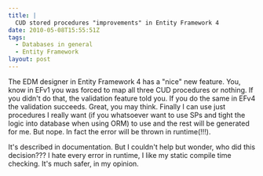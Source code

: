 ```yaml
---
title: |
  CUD stored procedures "improvements" in Entity Framework 4
date: 2010-05-08T15:55:51Z
tags:
  - Databases in general
  - Entity Framework
layout: post
---
```

The EDM designer in Entity Framework 4 has a "nice" new feature. You, know in EFv1 you was forced to map all three CUD procedures or nothing. If you didn't do that, the validation feature told you. If you do the same in EFv4 the validation succeeds. Great, you may think. Finally I can use just procedures I really want (if you whatsoever want to use SPs and tight the logic into database when using ORM) to use and the rest will be generated for me. But nope. In fact the error will be thrown in runtime(!!!).

It's described in documentation. But I couldn't help but wonder, who did this decision??? I hate every error in runtime, I like my static compile time checking. It's much safer, in my opinion.